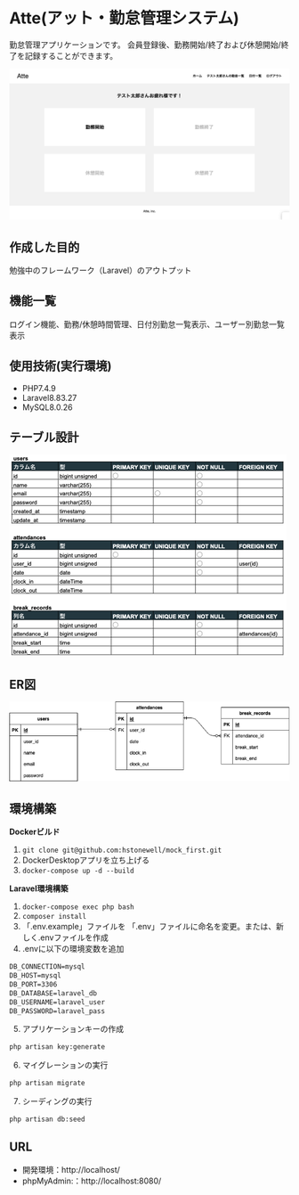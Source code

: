 # Atte(アット・勤怠管理システム)
勤怠管理アプリケーションです。
会員登録後、勤務開始/終了および休憩開始/終了を記録することができます。

![alt](atte_top.png)

## 作成した目的
勉強中のフレームワーク（Laravel）のアウトプット

## 機能一覧
ログイン機能、勤務/休憩時間管理、日付別勤怠一覧表示、ユーザー別勤怠一覧表示

## 使用技術(実行環境)
- PHP7.4.9
- Laravel8.83.27
- MySQL8.0.26

## テーブル設計
![alt](table.png)

## ER図
![alt](er.png)

## 環境構築
**Dockerビルド**
1. `git clone git@github.com:hstonewell/mock_first.git`
2. DockerDesktopアプリを立ち上げる
3. `docker-compose up -d --build`

**Laravel環境構築**
1. `docker-compose exec php bash`
2. `composer install`
3. 「.env.example」ファイルを 「.env」ファイルに命名を変更。または、新しく.envファイルを作成
4. .envに以下の環境変数を追加
``` text
DB_CONNECTION=mysql
DB_HOST=mysql
DB_PORT=3306
DB_DATABASE=laravel_db
DB_USERNAME=laravel_user
DB_PASSWORD=laravel_pass
```
5. アプリケーションキーの作成
``` bash
php artisan key:generate
```

6. マイグレーションの実行
``` bash
php artisan migrate
```

7. シーディングの実行
``` bash
php artisan db:seed
```

## URL
- 開発環境：http://localhost/
- phpMyAdmin:：http://localhost:8080/
